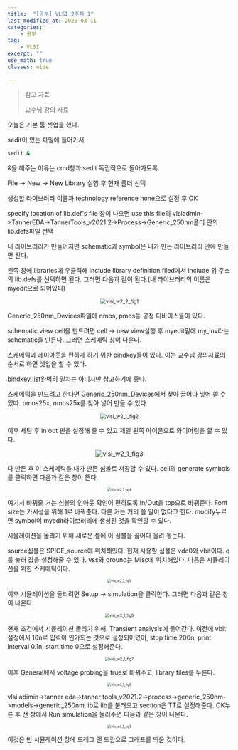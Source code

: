 ```yaml
---
title:  "[공부] VLSI 2주차 1"
last_modified_at: 2025-03-11
categories:
    - 공부
tag: 
    - VLSI
excerpt: ""
use_math: true
classes: wide

---
```



>참고 자료
>
>교수님 강의 자료

오늘은 기본 툴 셋업을 했다.

sedit이 있는 파일에 들어가서 

```cmd
sedit &
```

&을 해주는 이유는 cmd창과 sedit 독립적으로 돌아가도록.

File -> New -> New Library 실행 후 현재 폴더 선택

생성할 라이브러리 이름과 technology reference none으로 설정 후 OK

specify location of lib.def's file 창이 나오면 use this file의 vlsiadmin->TannerEDA->TannerTools_v2021.2->Process->Generic_250nm폴더 안의 lib.defs파일 선택

내 라이브러리가 만들어지면 schematic과 symbol은 내가 만든 라이브러리 안에 만들면 된다. 

왼쪽 창에 libraries에 우클릭해 include library definition filed에서 include 위 주소의 lib.defs를 선택하면 된다. 그러면 다음과 같이 된다.(내 라이브러리의 이름은 myedit으로 되어있다)

<center><img src="../../assets/img/2025-03-11-vlsi2-1/vlsi_w2_1_fig1.png" alt="vlsi_w2_2_fig1" style="zoom:80%;"/></center>

Generic_250nm_Devices파일에 nmos, pmos등 공정 디바이스들이 있다.

schematic view cell을 만드려면 cell -> new view실행 후 myedit밑에 my_inv라는 schematic을 만든다. 그러면 스케메틱 창이 나온다.

스케메틱과 레이아웃을 편하게 하기 위한 bindkey들이 있다. 이는 교수님 강의자료의 순서로 하면 셋업을 할 수 있다.

[bindkey list](https://www.mics.ece.vt.edu/ICDesign/Tutorials/Overview/5_Bindkeys.html)완벽히 일치는 아니지만 참고하기에 좋다.



스케메틱을 만드려고 한다면 Generic_250nm_Devices에서 찾아 끌어다 넣어 쓸 수 있따. pmos25x, nmos25x를 찾아 넣어 만들 수 있다. <center><img src="../../assets/img/2025-03-11-vlsi/vlsi_w2_1_fig2.png" alt="vlsi_w2_1_fig2" style="zoom:80%;"/></center>

이후 세팅 후 in out 핀을 설정해 줄 수 있고 제일 왼쪽 아이콘으로 와이어링을 할 수 있다.

<center><img src="../../assets/img/2025-03-11-vlsi2-1/vlsi_w2_1_fig3.png" alt="vlsi_w2_1_fig3"/></center>

다 만든 후 이 스케메틱을 내가 만든 심볼로 저장할 수 있다. cell의 generate symbols를 클릭하면 다음과 같은 창이 뜬다.

<center><img src="../../assets/img/2025-03-11-vlsi2-1/vlsi_w2_1_fig4.png" alt="vlsi_w2_1_fig4" style="zoom:50%;"/></center>

여기서 바꿔줄 거는 심볼의 인아웃 확인이 편하도록 In/Out을 top으로 바꿔준다. Font size는 가시성을 위해 1로 바꿔준다. 다른 거는 거의 쓸 일이 없다고 한다. modify누르면 symbol이 myedit라이브러리에 생성된 것을 확인할 수 있다.

시뮬레이션을 돌리기 위해 새로운 셀에 이 심볼을 끌어다 올려 놓는다.

source심볼은 SPICE_source에 위치해있다. 현재 사용할 심볼은 vdc0와 vbit이다. q를 눌러 값을 설정해줄 수 있다. vss와 ground는 Misc에 위치해있다. 다음은 시뮬레이션을 위한 스케메틱이다.  <center><img src="../../assets/img/2025-03-11-vlsi2-1/vlsi_w2_1_fig5.png" alt="vlsi_w2_1_fig5" style="zoom:50%;"/></center>

이후 시뮬레이션을 돌리려면 Setup -> simulation을 클릭한다. 그러면 다음과 같은 창이 나온다.

<center><img src="../../assets/img/2025-03-11-vlsi2-1/vlsi_w2_1_fig6.png" alt="vlsi_w2_1_fig6" style="zoom:60%;"/></center>

현재 조건에서 시뮬레이션 돌리기 위해, Transient analysis에 들어간다. 이전에 vbit 설정에서 10n로 입력이 인가되는 것으로 설정되어있어, stop time 200n, print interval 0.1n, start time 0으로 설정해준다.<center><img src="../../assets/img/2025-03-11-vlsi2-1/vlsi_w2_1_fig7.png" alt="vlsi_w2_1_fig7" style="zoom:60%;" /></center>

이후 General에서 voltage probing을 true로 바꿔주고, library files를 누른다.

<center><img src="../../assets/img/2025-03-11-vlsi2-1/vlsi_w2_1_fig8.png" alt="vlsi_w2_1_fig8" style="zoom:50%;"/></center>

vlsi adimin->tanner eda->tanner tools_v2021.2->process->generic_250nm->models->generic_250nm.lib로 lib를 불러오고 section은 TT로 설정해준다. OK누른 후 전 창에서 Run simulation을 눌러주면 다음과 같은 창이 나온다.<center><img src="../../assets/img/2025-03-11-vlsi2-1/vlsi_w2_1_fig9.png" alt="vlsi_w2_1_fig9" style="zoom:50%;"/></center>

이것은 빈 시뮬레이션 창에 드레그 앤 드랍으로 그래프를 띄운 것이다.